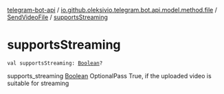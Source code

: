 [telegram-bot-api](../../index.md) / [io.github.oleksivio.telegram.bot.api.model.method.file](../index.md) / [SendVideoFile](index.md) / [supportsStreaming](./supports-streaming.md)

# supportsStreaming

`val supportsStreaming: `[`Boolean`](https://kotlinlang.org/api/latest/jvm/stdlib/kotlin/-boolean/index.html)`?`

supports_streaming [Boolean](https://kotlinlang.org/api/latest/jvm/stdlib/kotlin/-boolean/index.html) OptionalPass True, if the uploaded video is suitable for streaming

